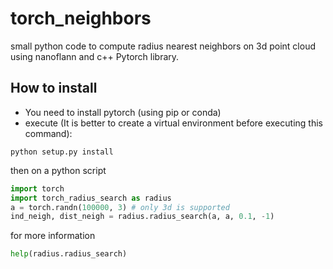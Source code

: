 # torch_neighbors
small python code to compute radius nearest neighbors on 3d point cloud using nanoflann and  c++ Pytorch library.

## How to install
- You need to install pytorch (using pip or conda)
- execute (It is better to create a virtual environment before executing this command):

```
python setup.py install
```
then on a python script
```python
import torch
import torch_radius_search as radius
a = torch.randn(100000, 3) # only 3d is supported
ind_neigh, dist_neigh = radius.radius_search(a, a, 0.1, -1)
```
for more information
```python
help(radius.radius_search)
```
